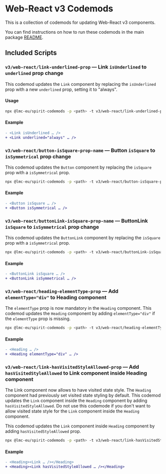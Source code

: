 # Web-React v3 Codemods

This is a collection of codemods for updating Web-React v3 components.

You can find instructions on how to run these codemods in the main package [README](https://github.com/lmc-eu/spirit-design-system/blob/main/packages/codemods/README.md).

## Included Scripts

### `v3/web-react/link-underlined-prop` — Link `isUnderlined` to `underlined` prop change

This codemod updates the `Link` component by replacing the `isUnderlined` prop with a new `underlined` prop, setting it to "always".

#### Usage

```sh
npx @lmc-eu/spirit-codemods -p <path> -t v3/web-react/link-underlined-prop
```

#### Example

```diff
- <Link isUnderlined … />
+ <Link underlined="always" … />
```

### `v3/web-react/button-isSquare-prop-name` — Button `isSquare` to `isSymmetrical` prop change

This codemod updates the `Button` component by replacing the `isSquare` prop with a `isSymmetrical` prop.

```sh
npx @lmc-eu/spirit-codemods -p <path> -t v3/web-react/button-isSquare-prop-name
```

#### Example

```diff
- <Button isSquare … />
+ <Button isSymmetrical … />
```

### `v3/web-react/buttonLink-isSquare-prop-name` — ButtonLink `isSquare` to `isSymmetrical` prop change

This codemod updates the `ButtonLink` component by replacing the `isSquare` prop with a `isSymmetrical` prop.

```sh
npx @lmc-eu/spirit-codemods -p <path> -t v3/web-react/buttonLink-isSquare-prop-name
```

#### Example

```diff
- <ButtonLink isSquare … />
+ <ButtonLink isSymmetrical … />
```

### `v3/web-react/heading-elementType-prop` — Add `elementType="div"` to Heading component

The `elementType` prop is now mandatory in the `Heading` component.
This codemod updates the `Heading` component by adding `elementType="div"` if the `elementType` prop is missing.

```sh
npx @lmc-eu/spirit-codemods -p <path> -t v3/web-react/heading-elementType-prop
```

#### Example

```diff
- <Heading … />
+ <Heading elementType="div" … />
```

### `v3/web-react/link-hasVisitedStyleAllowed-prop` — Add `hasVisitedStyleAllowed` to Link component inside Heading component

The Link component now allows to have visited state style. The `Heading` component had previously set visited state styling by default.
This codemod updates the `Link` component inside the `Heading` component by adding `hasVisitedStyleAllowed`.
Do not use this codemode if you don't want to allow visited state style for the `Link` component inside the `Heading` component.

This codemod updates the `Link` component inside `Heading` component by adding `hasVisitedStyleAllowed` prop.

```sh
npx @lmc-eu/spirit-codemods -p <path> -t v3/web-react/link-hasVisitedStyleAllowed-prop
```

#### Example

```diff
- <Heading><Link … /></Heading>
+ <Heading><Link hasVisitedStyleAllowed … /></Heading>
```
